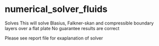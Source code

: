 # numerical_solver_fluids
Solves 
This will solve Blasius, Falkner-skan and compressible boundary layers over a flat plate
No guarantee results are correct

Please see report file for exaplanation of solver
